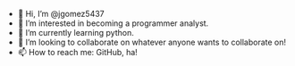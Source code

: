 - 👋 Hi, I’m @jgomez5437
- 👀 I’m interested in becoming a programmer analyst.
- 🌱 I’m currently learning python.
- 💞️ I’m looking to collaborate on whatever anyone wants to collaborate on!
- 📫 How to reach me: GitHub, ha!

<!---
jgomez5437/jgomez5437 is a ✨ special ✨ repository because its `README.md` (this file) appears on your GitHub profile.
You can click the Preview link to take a look at your changes.
--->
